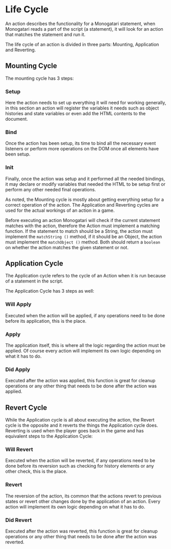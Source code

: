 # Life Cycle



An action describes the functionality for a Monogatari statement, when Monogatari reads a part of the script \(a statement\), it will look for an action that matches the statement and run it.

The life cycle of an action is divided in three parts: Mounting, Application and Reverting.

## Mounting Cycle

The mounting cycle has 3 steps:

### Setup

Here the action needs to set up everything it will need for working generally, in this section an action will register the variables it needs such as object histories and state variables or even add the HTML contents to the document.

### Bind

Once the action has been setup, its time to bind all the necessary event listeners or perform more operations on the DOM once all elements have been setup.

### Init

Finally, once the action was setup and it performed all the needed bindings, it may declare or modify variables that needed the HTML to be setup first or perform any other needed final operations.

As noted, the Mounting cycle is mostly about getting everything setup for a correct operation of the action. The Application and Reverting cycles are used for the actual workings of an action in a game.

Before executing an action Monogatari will check if the current statement matches with the action, therefore the Action must implement a matching function. If the statement to match should be a String, the action must implement the `matchString ()` method, if it should be an Object, the action must implement the `matchObject ()` method. Both should return a `boolean` on whether the action matches the given statement or not.

## Application Cycle

The Application cycle refers to the cycle of an Action when it is run because of a statement in the script.

The Application Cycle has 3 steps as well:

### Will Apply

Executed when the action will be applied, if any operations need to be done before its application, this is the place.

### Apply

The application itself, this is where all the logic regarding the action must be applied. Of course every action will implement its own logic depending on what it has to do.

### Did Apply

Executed after the action was applied, this function is great for cleanup operations or any other thing that needs to be done after the action was applied.

## Revert Cycle

While the Application cycle is all about executing the action, the Revert cycle is the opposite and it reverts the things the Application cycle does. Reverting is used when the player goes back in the game and has equivalent steps to the Application Cycle:

### Will Revert

Executed when the action will be reverted, if any operations need to be done before its reversion such as checking for history elements or any other check, this is the place.

### Revert

The reversion of the action, its common that the actions revert to previous states or revert other changes done by the application of an action. Every action will implement its own logic depending on what it has to do.

### Did Revert

Executed after the action was reverted, this function is great for cleanup operations or any other thing that needs to be done after the action was reverted.

